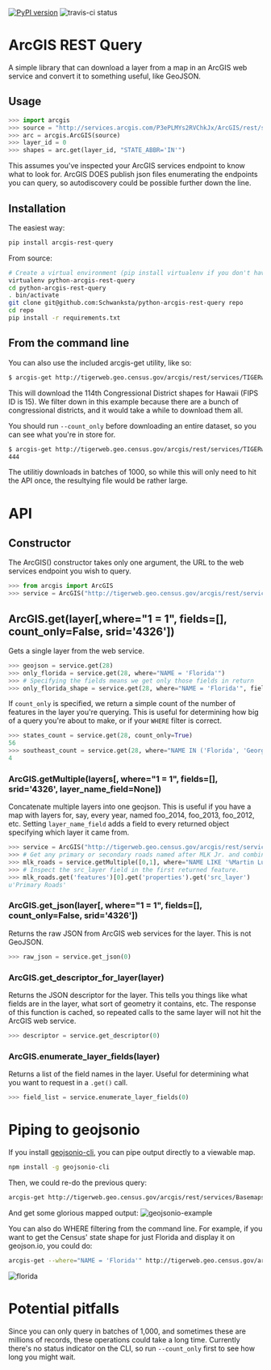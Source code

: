 [![PyPI version](https://badge.fury.io/py/arcgis-rest-query.svg)](http://badge.fury.io/py/arcgis-rest-query) ![travis-ci status](https://travis-ci.org/Schwanksta/python-arcgis-rest-query.svg?branch=master)
# ArcGIS REST Query 

A simple library that can download a layer from a map in an 
ArcGIS web service and convert it to something useful,
like GeoJSON.

## Usage

```python
>>> import arcgis
>>> source = "http://services.arcgis.com/P3ePLMYs2RVChkJx/ArcGIS/rest/services/USA_Congressional_Districts/FeatureServer"
>>> arc = arcgis.ArcGIS(source)
>>> layer_id = 0
>>> shapes = arc.get(layer_id, "STATE_ABBR='IN'")
```

This assumes you've inspected your ArcGIS services endpoint to know what to look for.
ArcGIS DOES publish json files enumerating the endpoints you can query, so autodiscovery
could be possible further down the line.

## Installation

The easiest way:
```bash
pip install arcgis-rest-query
```
From source:

```bash
# Create a virtual environment (pip install virtualenv if you don't have it already)
virtualenv python-arcgis-rest-query
cd python-arcgis-rest-query
. bin/activate
git clone git@github.com:Schwanksta/python-arcgis-rest-query repo
cd repo
pip install -r requirements.txt
```

## From the command line

You can also use the included arcgis-get utility, like so:

```bash
$ arcgis-get http://tigerweb.geo.census.gov/arcgis/rest/services/TIGERweb/Legislative/MapServer 0 --where="STATE = 15" > hawaii_congressional_districts.geojson
```
This will download the 114th Congressional District shapes for Hawaii (FIPS ID is 15). We filter down in this example because there are a bunch of congressional districts, and it would take a while to download them all.

You should run `--count_only` before downloading an entire dataset, so you can see what you're in store for. 

```bash
$ arcgis-get http://tigerweb.geo.census.gov/arcgis/rest/services/TIGERweb/Legislative/MapServer 0 --count_only
444
```
The utilitiy downloads in batches of 1000, so while this will only need to hit the API once, the resultying file would be rather large.

# API
## Constructor
The ArcGIS() constructor takes only one argument, the URL to the web services endpoint you wish to query.
```python
>>> from arcgis import ArcGIS
>>> service = ArcGIS("http://tigerweb.geo.census.gov/arcgis/rest/services/Basemaps/CommunityTIGER/MapServer")
```
## ArcGIS.get(layer[,where="1 = 1", fields=[], count_only=False, srid='4326'])

Gets a single layer from the web service.

```python
>>> geojson = service.get(28)
>>> only_florida = service.get(28, where="NAME = 'Florida'")
>>> # Specifying the fields means we get only those fields in return
>>> only_florida_shape = service.get(28, where="NAME = 'Florida'", fields=['OBJECTID'])
```

If `count_only` is specified, we return a simple count of the number of features in the layer you're querying. This is useful for determining how big of a query you're about to make, or if your `WHERE` filter is correct.

```python
>>> states_count = service.get(28, count_only=True)
56
>>> southeast_count = service.get(28, where="NAME IN ('Florida', 'Georgia', 'Alabama', 'South Carolina')", count_only=True)
4
```

### ArcGIS.getMultiple(layers[, where="1 = 1", fields=[], srid='4326', layer_name_field=None])

Concatenate multiple layers into one geojson. This is useful if you have a map with layers for, say, every year, named foo_2014, foo_2013, foo_2012, etc. Setting `layer_name_field` adds a field to every returned object specifying which layer it came from.

```python
>>> service = ArcGIS("http://tigerweb.geo.census.gov/arcgis/rest/services/Census2010/Transportation/MapServer")
>>> # Get any primary or secondary roads named after MLK Jr. and combine them.
>>> mlk_roads = service.getMultiple([0,1], where="NAME LIKE '%Martin Luther King%'", layer_name_field="src_layer")
>>> # Inspect the src_layer field in the first returned feature.
>>> mlk_roads.get('features')[0].get('properties').get('src_layer')
u'Primary Roads'
```

### ArcGIS.get_json(layer[, where="1 = 1", fields=[], count_only=False, srid='4326'])

Returns the raw JSON from ArcGIS web services for the layer. This is not GeoJSON.

```python
>>> raw_json = service.get_json(0)
```

### ArcGIS.get_descriptor_for_layer(layer)

Returns the JSON descriptor for the layer. This tells you things like what fields are in the layer, what sort of geometry it contains, etc. The response of this function is cached, so repeated calls to the same layer will not hit the ArcGIS web service.

```python
>>> descriptor = service.get_descriptor(0)
```

### ArcGIS.enumerate_layer_fields(layer)

Returns a list of the field names in the layer. Useful for determining what you want to request in a `.get()` call.

```python
>>> field_list = service.enumerate_layer_fields(0)
```

# Piping to geojsonio

If you install [geojsonio-cli](https://github.com/mapbox/geojsonio-cli/), you can pipe output directly to a viewable map.

```bash
npm install -g geojsonio-cli
```

Then, we could re-do the previous query:

```bash
arcgis-get http://tigerweb.geo.census.gov/arcgis/rest/services/Basemaps/CommunityTIGER/MapServer 9 | geojsonio
```

And get some glorious mapped output: 
![geojsonio-example](https://cloud.githubusercontent.com/assets/20067/4998565/6be2e4f8-69a7-11e4-8aa1-d735bd1a7dac.png)

You can also do WHERE filtering from the command line. For example, if you want to get the Census' state shape for just Florida
and display it on geojson.io, you could do:

```bash
arcgis-get --where="NAME = 'Florida'" http://tigerweb.geo.census.gov/arcgis/rest/services/Basemaps/CommunityTIGER/MapServer 28 | geojsonio
```
![florida](https://cloud.githubusercontent.com/assets/20067/5001808/ee233ff6-69c7-11e4-9c3e-245aba847bb5.png)

# Potential pitfalls

Since you can only query in batches of 1,000, and sometimes these are millions of records, these operations could take a long time. Currently there's no status indicator on the CLI, so run `--count_only` first to see how long you might wait.
